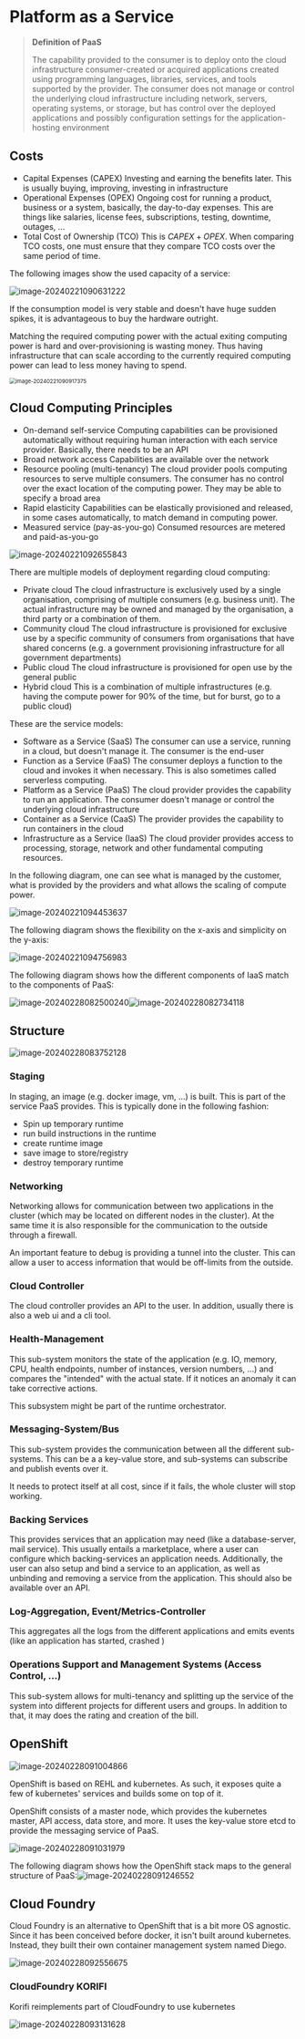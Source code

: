 # Platform as a Service

> **Definition of PaaS**
>
> The capability provided to the consumer is to deploy onto the cloud infrastructure consumer-created or acquired applications created using programming languages, libraries, services, and tools supported by the provider. The consumer does not manage or control the underlying cloud infrastructure including network, servers, operating systems, or storage, but has control over the deployed applications and possibly configuration settings for the application-hosting environment

## Costs

* Capital Expenses (CAPEX)
  Investing and earning the benefits later. This is usually buying, improving, investing in infrastructure
* Operational Expenses (OPEX)
  Ongoing cost for running a product, business or a system, basically, the day-to-day expenses. This are things like salaries, license fees, subscriptions, testing, downtime, outages,  ...
* Total Cost of Ownership (TCO)
  This is $CAPEX + OPEX$. When comparing TCO costs, one must ensure that they compare TCO costs over the same period of time.

The following images show the used capacity of a service:

![image-20240221090631222](./res/PAAS/image-20240221090631222.png)

If the consumption model is very stable and doesn't have huge sudden spikes, it is advantageous to buy the hardware outright.

Matching the required computing power with the actual exiting computing power is hard and over-provisioning is wasting money. Thus having infrastructure that can scale according to the currently required computing power can lead to less money having to spend.

<img src="./res/PAAS/image-20240221090917375.png" alt="image-20240221090917375" style="zoom:67%;" />

## Cloud Computing Principles

* On-demand self-service
  Computing capabilities can be provisioned automatically without requiring human interaction with each service provider. Basically, there needs to be an API
* Broad network access
  Capabilities are available over the network
* Resource pooling (multi-tenancy)
  The  cloud provider pools computing resources to serve multiple consumers. The consumer has no control over the exact location of the computing power. They may be able to specify a broad area
* Rapid elasticity
  Capabilities can be elastically provisioned and released, in some cases automatically, to match demand in computing power.
* Measured service (pay-as-you-go)
  Consumed resources are metered and paid-as-you-go

![image-20240221092655843](./res/PAAS/image-20240221092655843.png)

There are multiple models of deployment regarding cloud computing:

* Private cloud
  The cloud infrastructure is exclusively used by a single organisation, comprising of multiple consumers (e.g. business unit). The actual infrastructure may be owned and managed by the organisation, a third party or a combination of them.
* Community cloud
  The cloud infrastructure is provisioned for exclusive use by a specific community of consumers from organisations that have shared concerns (e.g. a government provisioning infrastructure for all government departments)
* Public cloud
  The cloud infrastructure is provisioned for open use by the general public 
* Hybrid cloud
  This is a combination of multiple infrastructures (e.g. having the compute power for 90% of the time, but for burst, go to a public cloud)

These are the service models:

* Software as a Service (SaaS)
  The consumer can use a service, running in a cloud, but doesn't manage it. The consumer is the end-user
* Function as a Service (FaaS)
  The consumer deploys a function to the cloud and invokes it when necessary. This is also sometimes called serverless computing.
* Platform as a Service (PaaS)
  The cloud provider provides the capability to run an application. The consumer doesn't manage or control the underlying cloud infrastructure
* Container as a Service (CaaS)
  The provider provides the capability to run containers in the cloud
* Infrastructure as a Service (IaaS)
  The cloud provider provides access to processing, storage, network and other fundamental computing resources. 

In the following diagram, one can see what is managed by the customer, what is provided by the providers and what allows the scaling of compute power.

![image-20240221094453637](./res/PAAS/image-20240221094453637.png)

The following diagram shows the flexibility on the x-axis and simplicity on the y-axis:

![image-20240221094756983](./res/PAAS/image-20240221094756983.png)

The following diagram shows how the different components of IaaS match to the components of PaaS:

![image-20240228082500240](./res/PAAS/image-20240228082500240.png)![image-20240228082734118](./res/PAAS/image-20240228082734118.png)

## Structure

![image-20240228083752128](./res/PAAS/image-20240228083752128.png)

### Staging

In staging, an image (e.g. docker image, vm, ...) is built. This is part of the service PaaS provides. This is typically done in the following fashion:

* Spin up temporary runtime
* run build instructions in the runtime
* create runtime image
* save image to store/registry
* destroy temporary runtime

### Networking

Networking allows for communication between two applications in the cluster (which may be located on different nodes in the cluster). At the same time it is also responsible for the communication to the outside through a firewall. 

An important feature to debug is providing a tunnel into the cluster. This can allow a user to access information that would be off-limits from the outside.

### Cloud Controller

The cloud controller provides an API to the user. In addition, usually there is also a web ui and a cli tool.

### Health-Management

This sub-system monitors the state of the application (e.g. IO, memory, CPU, health endpoints, number of instances, version numbers, ...) and compares the "intended" with the actual state. If it notices an anomaly it can take corrective actions.

This subsystem might be part of the runtime orchestrator.

### Messaging-System/Bus

This sub-system provides the communication between all the different sub-systems. This can be a a key-value store, and sub-systems can subscribe and publish events over it.

It needs to protect itself at all cost, since if it fails, the whole cluster will stop working.

### Backing Services

This provides services that an application may need (like a database-server, mail service). This usually entails a marketplace, where a user can configure which backing-services an application needs. Additionally, the user can also setup and bind a service to an application, as well as unbinding and removing a service from the application. This should also be available over an API.

### Log-Aggregation, Event/Metrics-Controller

This aggregates all the logs from the different applications and emits events (like an application has started, crashed )

### Operations Support and Management Systems (Access Control, ...)

This sub-system allows for multi-tenancy and splitting up the service of the system into different projects for different users and groups. In addition to that, it may does the rating and creation of the bill.

## OpenShift

![image-20240228091004866](./res/PAAS/image-20240228091004866.png)

OpenShift is based on REHL and kubernetes. As such, it exposes quite a few of kubernetes' services and builds some on top of it.

OpenShift consists of a master node, which provides the kubernetes master, API access, data store, and more. It uses the key-value store etcd to provide the messaging service of PaaS.

![image-20240228091031979](./res/PAAS/image-20240228091031979.png)

The following diagram shows how the OpenShift stack maps to the general structure of PaaS:![image-20240228091246552](./res/PAAS/image-20240228091246552.png)

## Cloud Foundry

Cloud Foundry is an alternative to OpenShift that is a bit more OS agnostic. Since it has been conceived before docker, it isn't built around kubernetes. Instead, they built their own container management system named Diego.

![image-20240228092556675](./res/PAAS/image-20240228092556675.png)

### CloudFoundry KORIFI

Korifi reimplements part of CloudFoundry to use kubernetes

![image-20240228093131628](./res/PAAS/image-20240228093131628.png)
